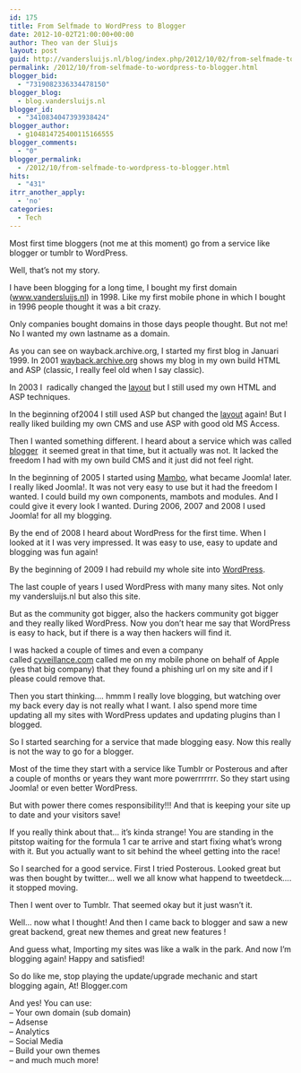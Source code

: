 ```yaml
---
id: 175
title: From Selfmade to WordPress to Blogger
date: 2012-10-02T21:00:00+00:00
author: Theo van der Sluijs
layout: post
guid: http://vandersluijs.nl/blog/index.php/2012/10/02/from-selfmade-to-wordpress-to-blogger/
permalink: /2012/10/from-selfmade-to-wordpress-to-blogger.html
blogger_bid:
  - "7319082336334478150"
blogger_blog:
  - blog.vandersluijs.nl
blogger_id:
  - "3410834047393938424"
blogger_author:
  - g104814725400115166555
blogger_comments:
  - "0"
blogger_permalink:
  - /2012/10/from-selfmade-to-wordpress-to-blogger.html
hits:
  - "431"
itrr_another_apply:
  - 'no'
categories:
  - Tech
---
```

Most first time bloggers (not me at this moment) go from a service like blogger or tumblr to WordPress.

Well, that&#8217;s not my story.

I have been blogging for a long time, I bought my first domain (<a href="https://www.vandersluijs.nl/" target="_blank">www.vandersluijs.nl</a>) in 1998. Like my first mobile phone in which I bought in 1996 people thought it was a bit crazy.

Only companies bought domains in those days people thought. But not me! No I wanted my own lastname as a domain.

As you can see on wayback.archive.org, I started my first blog in Januari 1999. In 2001 <a href="http://web.archive.org/web/20010401053410/https://www.vandersluijs.nl/" target="_blank">wayback.archive.org</a> shows my blog in my own build HTML and ASP (classic, I really feel old when I say classic).

In 2003 I  radically changed the <a href="http://web.archive.org/web/20030920095553/https://www.vandersluijs.nl/" target="_blank">layout</a> but I still used my own HTML and ASP techniques.

In the beginning of2004 I still used ASP but changed the <a href="http://web.archive.org/web/20040406165140/https://www.vandersluijs.nl/" target="_blank">layout</a> again! But I really liked building my own CMS and use ASP with good old MS Access.

Then I wanted something different. I heard about a service which was called <a href="http://web.archive.org/web/20041015175809/https://www.vandersluijs.nl//" target="_blank">blogger</a>  it seemed great in that time, but it actually was not. It lacked the freedom I had with my own build CMS and it just did not feel right.

In the beginning of 2005 I started using <a href="http://web.archive.org/web/20050305190328/https://www.vandersluijs.nl/" target="_blank">Mambo</a>, what became Joomla! later. I really liked Joomla!. It was not very easy to use but it had the freedom I wanted. I could build my own components, mambots and modules. And I could give it every look I wanted. During 2006, 2007 and 2008 I used Joomla! for all my blogging.

By the end of 2008 I heard about WordPress for the first time. When I looked at it I was very impressed. It was easy to use, easy to update and blogging was fun again!

By the beginning of 2009 I had rebuild my whole site into <a href="http://web.archive.org/web/20100117195133/https://www.vandersluijs.nl/" target="_blank">WordPress</a>.

The last couple of years I used WordPress with many many sites. Not only my vandersluijs.nl but also this site.

But as the community got bigger, also the hackers community got bigger and they really liked WordPress. Now you don&#8217;t hear me say that WordPress is easy to hack, but if there is a way then hackers will find it.

I was hacked a couple of times and even a company called [cyveillance.com](http://cyveillance.com/) called me on my mobile phone on behalf of Apple (yes that big company) that they found a phishing url on my site and if I please could remove that.

Then you start thinking&#8230;. hmmm I really love blogging, but watching over my back every day is not really what I want. I also spend more time updating all my sites with WordPress updates and updating plugins than I blogged.

So I started searching for a service that made blogging easy. Now this really is not the way to go for a blogger.

Most of the time they start with a service like Tumblr or Posterous and after a couple of months or years they want more powerrrrrrr. So they start using Joomla! or even better WordPress.

But with power there comes responsibility!!! And that is keeping your site up to date and your visitors save!

If you really think about that&#8230; it&#8217;s kinda strange! You are standing in the pitstop waiting for the formula 1 car te arrive and start fixing what&#8217;s wrong with it. But you actually want to sit behind the wheel getting into the race!

So I searched for a good service. First I tried Posterous. Looked great but was then bought by twitter&#8230; well we all know what happend to tweetdeck&#8230;. it stopped moving.

Then I went over to Tumblr. That seemed okay but it just wasn&#8217;t it.

Well&#8230; now what I thought! And then I came back to blogger and saw a new great backend, great new themes and great new features !

And guess what, Importing my sites was like a walk in the park. And now I&#8217;m blogging again! Happy and satisfied!

So do like me, stop playing the update/upgrade mechanic and start blogging again, At! Blogger.com

And yes! You can use:  
&#8211; Your own domain (sub domain)  
&#8211; Adsense  
&#8211; Analytics  
&#8211; Social Media  
&#8211; Build your own themes  
&#8211; and much much more!